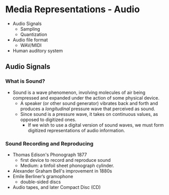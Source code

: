 # Media Representations - Audio

* Audio Signals
  * Sampling
  * Quantization
* Audio file format
  * WAV/MIDI
* Human auditory system 

## Audio Signals

### What is Sound?

* Sound is a wave phenomenon, involving molecules of air being compressed and expanded under the action of some physical device.
  * A speaker (or other sound generator) vibrates back and forth and produces a *longitudinal* pressure wave that perceived as sound.
  * Since sound is a pressure wave, it takes on continuous values, as opposed to digitized ones.
    * If we wish to use a digital version of sound waves, we must form digitized representations of audio information.

### Sound Recording and Reproducing

* Thomas Edison's Phonograph 1877 
  * first device to record and reproduce sound
  * Medium: a tinfoil sheet phonograph cylinder.
* Alexander Graham Bell's improvement in 1880s
* Emile Berliner’s gramophone 
  * double-sided discs 
* Audio tapes, and later Compact Disc (CD)